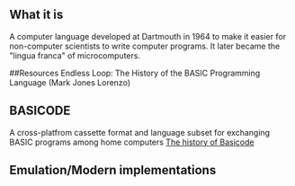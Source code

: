 ## What it is
A computer language developed at Dartmouth in 1964 to make it easier for non-computer scientists to write computer programs.  It later became the "lingua franca"
of microcomputers.

##Resources
Endless Loop: The History of the BASIC Programming Language (Mark Jones Lorenzo)  

## BASICODE
A cross-platfrom cassette format and language subset for exchanging BASIC programs among home computers
[The history of Basicode](https://www.hobbyscoop.nl/the-history-of-basicode/)

## Emulation/Modern implementations
